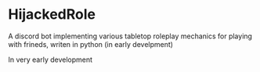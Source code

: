 # HijackedRole

A discord bot implementing various tabletop roleplay mechanics for playing with frineds, writen in python (in early develpment)

In very early development